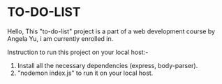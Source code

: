# TO-DO-LIST

Hello, This "to-do-list" project is a part of a web development course by Angela Yu, i am currently enrolled in.

Instruction to run this project on your local host:-

1) Install all the necessary dependencies (express, body-parser).
2) "nodemon index.js" to run it on your local host.
